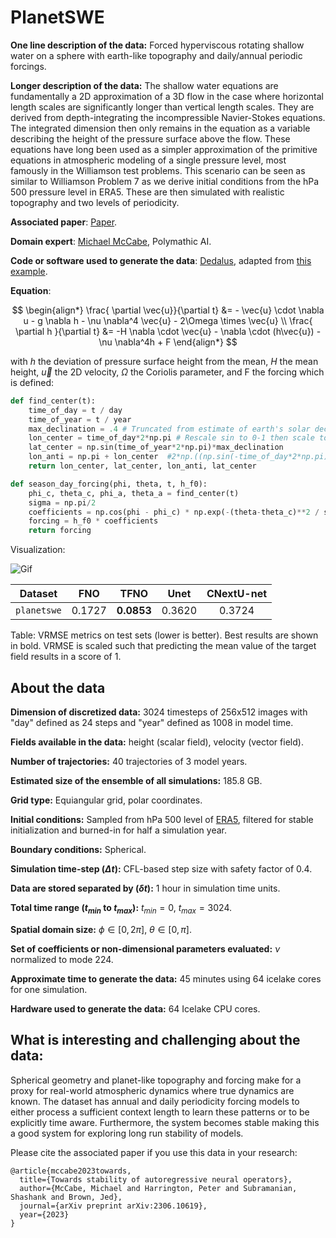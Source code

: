 # PlanetSWE

**One line description of the data:** Forced hyperviscous rotating shallow water on a sphere with earth-like topography and daily/annual periodic forcings.

**Longer description of the data:** The shallow water equations are fundamentally a 2D approximation of a 3D flow in the case where horizontal length scales are significantly longer than vertical length scales. They are derived from depth-integrating the incompressible Navier-Stokes equations. The integrated dimension then only remains in the equation as a variable describing the height of the pressure surface above the flow. These equations have long been used as a simpler approximation of the primitive equations in atmospheric modeling of a single pressure level, most famously in the Williamson test problems. This scenario can be seen as similar to Williamson Problem 7 as we derive initial conditions from the hPa 500 pressure level in ERA5. These are then simulated with realistic topography and two levels of periodicity.

**Associated paper**: [Paper](https://openreview.net/forum?id=RFfUUtKYOG).

**Domain expert**: [Michael McCabe](https://mikemccabe210.github.io/), Polymathic AI.

**Code or software used to generate the data**: [Dedalus](https://dedalus-project.readthedocs.io/en/latest/), adapted from [this example](https://dedalus-project.readthedocs.io/en/latest/pages/examples/ivp_sphere_shallow_water.html).

**Equation**:

$$
\begin{align*}
\frac{ \partial \vec{u}}{\partial t} &= - \vec{u} \cdot \nabla u - g \nabla h - \nu \nabla^4 \vec{u} - 2\Omega \times \vec{u} \\
\frac{ \partial h }{\partial t} &= -H \nabla \cdot \vec{u} - \nabla \cdot (h\vec{u}) - \nu \nabla^4h + F
\end{align*}
$$

with $h$ the deviation of pressure surface height from the mean, $H$ the mean height, $\vec{u}$ the 2D velocity, $\Omega$ the Coriolis parameter, and F the forcing which is defined:

```python
def find_center(t):
    time_of_day = t / day
    time_of_year = t / year
    max_declination = .4 # Truncated from estimate of earth's solar decline
    lon_center = time_of_day*2*np.pi # Rescale sin to 0-1 then scale to np.pi
    lat_center = np.sin(time_of_year*2*np.pi)*max_declination
    lon_anti = np.pi + lon_center  #2*np.((np.sin(-time_of_day*2*np.pi)+1) / 2)*pi
    return lon_center, lat_center, lon_anti, lat_center

def season_day_forcing(phi, theta, t, h_f0):
    phi_c, theta_c, phi_a, theta_a = find_center(t)
    sigma = np.pi/2
    coefficients = np.cos(phi - phi_c) * np.exp(-(theta-theta_c)**2 / sigma**2)
    forcing = h_f0 * coefficients
    return forcing
```

Visualization:

![Gif](https://users.flatironinstitute.org/~polymathic/data/the_well/datasets/planetswe/gif/planetswe.gif)

| Dataset    | FNO | TFNO  | Unet | CNextU-net
|:-:|:-:|:-:|:-:|:-:|
| `planetswe`  | 0.1727| $\mathbf{0.0853}$ | 0.3620 | 0.3724|

Table: VRMSE metrics on test sets (lower is better). Best results are shown in bold. VRMSE is scaled such that predicting the mean value of the target field results in a score of 1.

## About the data

**Dimension of discretized data:** 3024 timesteps of 256x512 images with "day" defined as 24 steps and "year" defined as 1008 in model time.

**Fields available in the data:** height (scalar field), velocity (vector field).

**Number of trajectories:** 40 trajectories of 3 model years.

**Estimated size of the ensemble of all simulations:** 185.8 GB.

**Grid type:** Equiangular grid, polar coordinates.

**Initial conditions:** Sampled from hPa 500 level of [ERA5](https://rmets.onlinelibrary.wiley.com/doi/10.1002/qj.3803), filtered for stable initialization and burned-in for half a simulation year.

**Boundary conditions:** Spherical.

**Simulation time-step ($\Delta t$):** CFL-based step size with safety factor of 0.4.

**Data are stored separated by ($\delta t$):** 1 hour in simulation time units.

**Total time range ($t_{min}$ to $t_{max}$):** $t_{min} = 0$, $t_{max} = 3024$.

**Spatial domain size:** $\phi \in [0, 2 \pi]$, $\theta \in [0, \pi]$.

**Set of coefficients or non-dimensional parameters evaluated:** $\nu$ normalized to mode 224.

**Approximate time to generate the data:** 45 minutes using 64 icelake cores for one simulation.

**Hardware used to generate the data:** 64 Icelake CPU cores.

## What is interesting and challenging about the data:

Spherical geometry and planet-like topography and forcing make for a proxy for real-world atmospheric dynamics where true dynamics are known. The dataset has annual and daily periodicity forcing models to either process a sufficient context length to learn these patterns or to be explicitly time aware. Furthermore, the system becomes stable making this a good system for exploring long run stability of models.

Please cite the associated paper if you use this data in your research:

```
@article{mccabe2023towards,
  title={Towards stability of autoregressive neural operators},
  author={McCabe, Michael and Harrington, Peter and Subramanian, Shashank and Brown, Jed},
  journal={arXiv preprint arXiv:2306.10619},
  year={2023}
}
```
